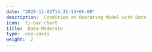 ```yaml
--- 
date: "2020-12-03T14:35:13+06:00" 
description:  Condition an Operating Model with Data 
icon:  ti-bar-chart 
title:  Data-Moderate 
type:  use-cases 
weight:  2 
--- 
```

